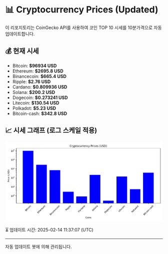 
# 📊 Cryptocurrency Prices (Updated)

이 리포지토리는 CoinGecko API를 사용하여 코인 TOP 10 시세를 10분가격으로 자동 업데이트합니다.

## 💰 현재 시세
- Bitcoin: **$96934 USD**
- Ethereum: **$2695.8 USD**
- Binancecoin: **$665.4 USD**
- Ripple: **$2.76 USD**
- Cardano: **$0.809936 USD**
- Solana: **$200.2 USD**
- Dogecoin: **$0.273241 USD**
- Litecoin: **$130.54 USD**
- Polkadot: **$5.23 USD**
- Bitcoin-cash: **$342.8 USD**

## 📈 시세 그래프 (로그 스케일 적용)
![Crypto Prices](crypto_prices.png)

⏳ 업데이트 시간: 2025-02-14 11:37:07 (UTC)

---
자동 업데이트 봇에 의해 관리됩니다.
